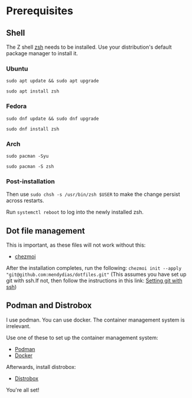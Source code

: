 # Prerequisites

## Shell
The Z shell [zsh](https://www.zsh.org/) needs to be installed.
Use your distribution's default package manager to install it.

### Ubuntu

`sudo apt update && sudo apt upgrade`

`sudo apt install zsh`

### Fedora

`sudo dnf update && sudo dnf upgrade`

`sudo dnf install zsh`

### Arch

`sudo pacman -Syu`

`sudo pacman -S zsh`

### Post-installation

Then use `sudo chsh -s /usr/bin/zsh $USER` to make the change persist across
restarts.

Run `systemctl reboot` to log into the newly installed zsh.

## Dot file management

This is important, as these files will not work without this:
- [chezmoi](https://www.chezmoi.io/install/)

After the installation completes, run the following:
`chezmoi init --apply "git@github.com:mendydias/dotfiles.git"`
(This assumes you have set up git with ssh.If not, then follow the instructions
in this link: [Setting git with ssh](https://docs.github.com/en/authentication/connecting-to-github-with-ssh))

## Podman and Distrobox

I use podman. You can use docker. The container management system is
irrelevant.

Use one of these to set up the container management system:
- [Podman](https://podman.io/docs/installation)
- [Docker](https://docs.docker.com/engine/install/ubuntu/)

Afterwards, install distrobox:
- [Distrobox](https://github.com/89luca89/distrobox?tab=readme-ov-file#installation)

You're all set!
